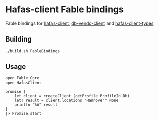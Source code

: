 # Hafas-client Fable bindings

Fable bindings for [hafas-client](https://github.com/public-transport/hafas-client), [db-vendo-client](https://github.com/public-transport/db-vendo-client) and [hafas-client-types](https://github.com/DefinitelyTyped/DefinitelyTyped/blob/master/types/hafas-client/index.d.ts)

## Building

```sh
./build.sh FableBindings
```

## Usage

```f#
open Fable.Core
open HafasClient

promise {
    let client = createClient (getProfile ProfileId.Db)
    let! result = client.locations "Hannover" None
    printfn "%A" result
}
|> Promise.start
```
